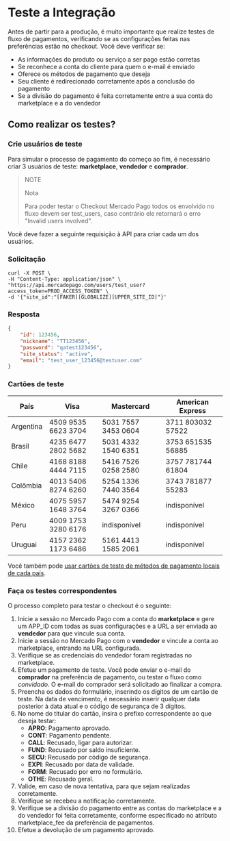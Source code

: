 # Teste a Integração

Antes de partir para a produção, é muito importante que realize testes de fluxo de pagamentos, verificando se as configurações feitas nas preferências estão no checkout.
Você deve verificar se:

+ As informações do produto ou serviço a ser pago estão corretas
+ Se reconhece a conta do cliente para quem o e-mail é enviado
+ Oferece os métodos de pagamento que deseja
+	Seu cliente é redirecionado corretamente após a conclusão do pagamento
+ Se a divisão do pagamento é feita corretamente entre a sua conta do marketplace e a do vendedor


## Como realizar os testes?

### Crie usuários de teste

Para simular o processo de pagamento do começo ao fim, é necessário criar 3 usuários de teste: **marketplace**, **vendedor** e **comprador**.


> NOTE
>
> Nota
>
> Para poder testar o Checkout Mercado Pago todos os envolvido no fluxo devem ser test_users, caso contrário ele retornará o erro "Invalid users involved".


Você deve fazer a seguinte requisição à API para criar cada um dos usuários.

### Solicitação

```curl
curl -X POST \
-H "Content-Type: application/json" \
"https://api.mercadopago.com/users/test_user?access_token=PROD_ACCESS_TOKEN" \
-d '{"site_id":"[FAKER][GLOBALIZE][UPPER_SITE_ID]"}'
```

### Resposta

```json
{
    "id": 123456,
    "nickname": "TT123456",
    "password": "qatest123456",
    "site_status": "active",
    "email": "test_user_123456@testuser.com"
}
```

### Cartões de teste

| País       | Visa                | Mastercard          | American Express  |
| ---------- | ------------------- | ------------------- | ----------------- |
| Argentina  | 4509 9535 6623 3704 | 5031 7557 3453 0604 | 3711 803032 57522 |
| Brasil     | 4235 6477 2802 5682 | 5031 4332 1540 6351 | 3753 651535 56885 |
| Chile      | 4168 8188 4444 7115 | 5416 7526 0258 2580 | 3757 781744 61804 |
| Colômbia   | 4013 5406 8274 6260 | 5254 1336 7440 3564 | 3743 781877 55283 |
| México     | 4075 5957 1648 3764 | 5474 9254 3267 0366 | indisponível      |
| Peru       | 4009 1753 3280 6176 | indisponível        | indisponível      |
| Uruguai  	 | 4157 2362 1173 6486 |5161 4413 1585 2061  | indisponível      |

Você também pode [usar cartões de teste de métodos de pagamento locais de cada país](https://www.mercadopago.com.br/developers/pt/guides/localization/local-cards).

### Faça os testes correspondentes

O processo completo para testar o checkout é o seguinte:

1. Inicie a sessão no Mercado Pago com a conta do **marketplace** e gere um APP_ID com todas as suas configurações e a URL a ser enviada ao **vendedor** para que vincule sua conta.
2. Inicie a sessão no Mercado Pago com o **vendedor** e vincule a conta ao marketplace, entrando na URL configurada.
3. Verifique se as credenciais do vendedor foram registradas no marketplace.
4. Efetue um pagamento de teste. Você pode enviar o e-mail do **comprador** na preferência de pagamento, ou testar o fluxo como *convidado*. O e-mail do comprador será solicitado ao finalizar a compra.
5. Preencha os dados do formulário, inserindo os dígitos de um cartão de teste. Na data de vencimento, é necessário inserir qualquer data posterior à data atual e o código de segurança de 3 dígitos.
6. No nome do titular do cartão, insira o prefixo correspondente ao que deseja testar:
    * **APRO**: Pagamento aprovado.  
    * **CONT**: Pagamento pendente.  
    * **CALL**: Recusado, ligar para autorizar.  
    * **FUND**: Recusado por saldo insuficiente.
    * **SECU**: Recusado por código de segurança.  
    * **EXPI**: Recusado por data de validade.
    * **FORM**: Recusado por erro no formulário.  
    * **OTHE**: Recusado geral.
7. Valide, em caso de nova tentativa, para que sejam realizadas corretamente.
8. Verifique se recebeu a notificação corretamente.
9. Verifique se a divisão do pagamento entre as contas do marketplace e a do vendedor foi feita corretamente, conforme especificado no atributo marketplace_fee da preferência de pagamentos.
10. Efetue a devolução de um pagamento aprovado.
